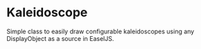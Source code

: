 Kaleidoscope
=======

Simple class to easily draw configurable kaleidoscopes using any DisplayObject as a source in EaselJS.